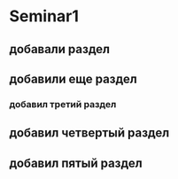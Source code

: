 # Seminar1
## добавали раздел
## добавили еще раздел
### добавил третий раздел
## добавил четвертый раздел
## добавил пятый раздел

